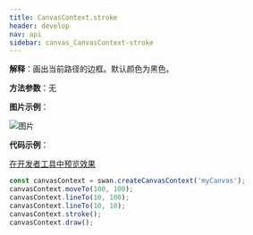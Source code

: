 ```yaml
---
title: CanvasContext.stroke
header: develop
nav: api
sidebar: canvas_CanvasContext-stroke
---
```

 

**解释**：画出当前路径的边框。默认颜色为黑色。

**方法参数**：无

**图片示例**：

![图片](../../../../img/api/canvas/stroke.png)


**代码示例**：

<a href="swanide://fragment/779f369cf5eff543e4da417f118376421573723068093" title="在开发者工具中预览效果" target="_self">在开发者工具中预览效果</a>

```js
const canvasContext = swan.createCanvasContext('myCanvas');
canvasContext.moveTo(100, 100);
canvasContext.lineTo(10, 100);
canvasContext.lineTo(10, 10);
canvasContext.stroke();
canvasContext.draw();
```


